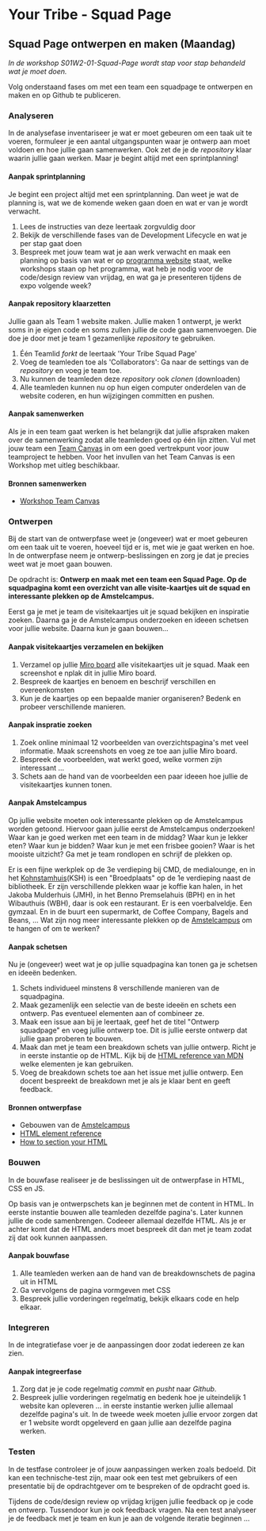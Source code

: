 # Your Tribe - Squad Page

## Squad Page ontwerpen en maken (Maandag)

_In de workshop S01W2-01-Squad-Page wordt stap voor stap behandeld wat je moet doen._

Volg onderstaand fases om met een team een squadpage te ontwerpen en maken en op Github te publiceren.


### Analyseren

In de analysefase inventariseer je wat er moet gebeuren om een taak uit te voeren,  formuleer je een aantal uitgangspunten waar je ontwerp aan moet voldoen en hoe jullie gaan samenwerken. Ook zet de je de _repository_ klaar waarin jullie gaan werken. Maar je begint altijd met een sprintplanning! 

#### Aanpak sprintplanning

Je begint een project altijd met een sprintplanning. Dan weet je wat de planning is, wat we de komende weken gaan doen en wat er van je wordt verwacht. 

1. Lees de instructies van deze leertaak zorgvuldig door 
2. Bekijk de verschillende fases van de Development Lifecycle en wat je per stap gaat doen
3. Bespreek met jouw team wat je aan werk verwacht en maak een planning op basis van wat er op [programma website](https://programma.fdnd.nl/static-web/your-tribe) staat, welke workshops staan op het programma, wat heb je nodig voor de code/design review van vrijdag, en wat ga je presenteren tijdens de expo volgende week?


#### Aanpak repository klaarzetten

Jullie gaan als Team 1 website maken. Jullie maken 1 ontwerpt, je werkt soms in je eigen code en soms zullen jullie de code gaan samenvoegen. Die doe je door met je team 1 gezamenlijke _repository_ te gebruiken. 

1. Één Teamlid _forkt_ de leertaak 'Your Tribe Squad Page'
2. Voeg de teamleden toe als 'Collaborators': Ga naar de settings van de _repository_ en voeg je team toe.
3. Nu kunnen de teamleden deze _repository_ ook _clonen_ (downloaden)
5. Alle teamleden kunnen nu op hun eigen computer onderdelen van de website coderen, en hun wijzigingen committen en pushen.


#### Aanpak samenwerken

Als je in een team gaat werken is het belangrijk dat jullie afspraken maken over de samenwerking zodat alle teamleden goed op één lijn zitten. 
Vul met jouw team een [Team Canvas](https://theteamcanvas.com/) in om een goed vertrekpunt voor jouw teamproject te hebben. Voor het invullen van het Team Canvas is een Workshop met uitleg beschikbaar. 

#### Bronnen samenwerken

- [Workshop Team Canvas](team-canvas.md)






### Ontwerpen

Bij de start van de ontwerpfase weet je (ongeveer) wat er moet gebeuren om een taak uit te voeren, hoeveel tijd er is, met wie je gaat werken en hoe. In de ontwerpfase neem je ontwerp-beslissingen en zorg je dat je precies weet wat je moet gaan bouwen.  

De opdracht is: **Ontwerp en maak met een team een Squad Page. Op de squadpagina komt een overzicht van alle visite-kaartjes uit de squad en interessante plekken op de Amstelcampus.**

Eerst ga je met je team de visitekaartjes uit je squad bekijken en inspiratie zoeken. Daarna ga je de Amstelcampus onderzoeken en ideeen schetsen voor jullie website. Daarna kun je gaan bouwen... 

<!-- Voor veel opdrachtgevers geldt dat ze nu pas duidelijk krijgen hoe het resultaat eruit zal zien. En dat is een moment waarop veel opdrachtgevers veel duidelijker kunnen aangeven wat ze wel en niet willen. 
-->
  

#### Aanpak visitekaartjes verzamelen en bekijken

1. Verzamel op jullie [Miro board](https://miro.com/app/board/uXjVKh1tR08=/) alle visitekaartjes uit je squad. Maak een screenshot e nplak dit in jullie Miro board.
2. Bespreek de kaartjes en benoem en beschrijf verschillen en overeenkomsten
3. Kun je de kaartjes op een bepaalde manier organiseren? Bedenk en probeer verschillende manieren.

#### Aanpak inspratie zoeken

1. Zoek online minimaal 12 voorbeelden van overzichtspagina's met veel informatie. Maak screenshots en voeg ze toe aan jullie Miro board. 
2. Bespreek de voorbeelden, wat werkt goed, welke vormen zijn interessant ...
3. Schets aan de hand van de voorbeelden een paar ideeen hoe jullie de visitekaartjes kunnen tonen.

#### Aanpak Amstelcampus 

Op jullie website moeten ook interessante plekken op de Amstelcampus worden getoond. Hiervoor gaan jullie eerst de Amstelcampus onderzoeken! Waar kan je goed werken met een team in de middag? Waar kun je lekker eten? Waar kun je bidden? Waar kun je met een frisbee gooien? Waar is het mooiste uitzicht? Ga met je team rondlopen en schrijf de plekken op. 

Er is een fijne werkplek op de 3e verdieping bij CMD, de medialounge, en in het [Kohnstamhuis](https://www.hva.nl/locaties/hva-locaties/kohnstammhuis.html)(KSH) is een "Broedplaats" op de 1e verdieping naast de bibliotheek. Er zijn verschillende plekken waar je koffie kan halen, in het Jakoba Mulderhuis (JMH), in het Benno Premselahuis (BPH) en in het Wibauthuis (WBH), daar is ook een restaurant. Er is een voerbalveldje. Een gymzaal. En in de buurt een supermarkt, de Coffee Company, Bagels and Beans, ... Wat zijn nog meer interessante plekken op de [Amstelcampus](https://www.hva.nl/locaties/campus/amstelcampus.html) om te hangen of om te werken?



#### Aanpak schetsen 

Nu je (ongeveer) weet wat je op jullie squadpagina kan tonen ga je schetsen en ideeën bedenken. 

1. Schets individueel minstens 8 verschillende manieren van de squadpagina.
2. Maak gezamenlijk een selectie van de beste ideeën en schets een ontwerp. Pas eventueel elementen aan of combineer ze.
3. Maak een issue aan bij je leertaak, geef het de titel "Ontwerp squadpage" en voeg jullie ontwerp toe. Dit is jullie eerste ontwerp dat jullie gaan proberen te bouwen.
4. Maak dan met je team een breakdown schets van jullie ontwerp. Richt je in eerste instantie op de HTML. Kijk bij de [HTML reference van MDN](https://developer.mozilla.org/en-US/docs/Web/HTML/Element) welke elementen je kan gebruiken. 
5. Voeg de breakdown schets toe aan het issue met jullie ontwerp. Een docent bespreekt de breakdown met je als je klaar bent en geeft feedback.


#### Bronnen ontwerpfase

- Gebouwen van de [Amstelcampus](https://www.hva.nl/locaties/campus/amstelcampus.html)
- [HTML element reference](https://developer.mozilla.org/en-US/docs/Web/HTML/Element)
- [How to section your HTML](https://css-tricks.com/how-to-section-your-html/)



### Bouwen

In de bouwfase realiseer je de beslissingen uit de ontwerpfase in HTML, CSS en JS.

Op basis van je ontwerpschets kan je beginnen met de content in HTML. In eerste instantie bouwen alle teamleden dezelfde pagina's. Later kunnen jullie de code samenbrengen. Codeeer allemaal dezelfde HTML. Als je er achter komt dat de HTML anders moet bespreek dit dan met je team zodat zij dat ook kunnen aanpassen. 


#### Aanpak bouwfase

1. Alle teamleden werken aan de hand van de breakdownschets de pagina uit in HTML
2. Ga vervolgens de pagina vormgeven met CSS
3. Bespreek jullie vorderingen regelmatig, bekijk elkaars code en help elkaar.


### Integreren

In de integratiefase voer je de aanpassingen door zodat iedereen ze kan zien.

#### Aanpak integreerfase

1. Zorg dat je je code regelmatig _commit_ en _pusht_ naar _Github_.
2. Bespreek jullie vorderingen regelmatig en bedenk hoe je uiteindelijk 1 website kan opleveren ... in eerste instantie werken jullie allemaal dezelfde pagina's uit. In de tweede week moeten jullie ervoor zorgen dat er 1 website wordt opgeleverd en gaan jullie aan dezelfde pagina werken.


### Testen

In de testfase controleer je of jouw aanpassingen werken zoals bedoeld. Dit kan een technische-test zijn, maar ook een test met gebruikers of een presentatie bij de opdrachtgever om te bespreken of de opdracht goed is.

Tijdens de code/design review op vrijdag krijgen jullie feedback op je code en ontwerp. Tussendoor kun je ook feedback vragen. Na een test analyseer je de feedback met je team en kun je aan de volgende iteratie beginnen ... 


